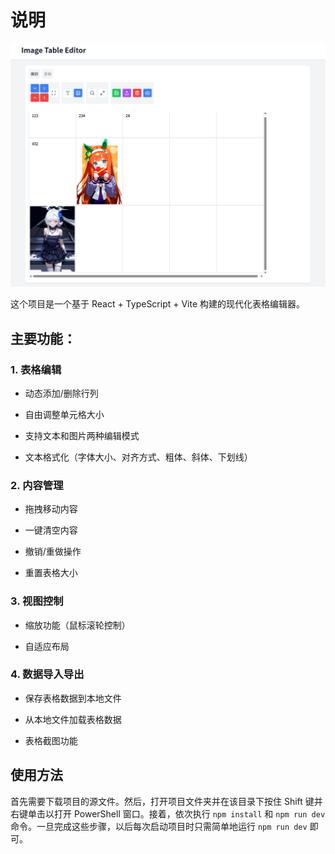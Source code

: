 # 说明

![](https://raw.githubusercontent.com/TianYueDIO/Blogimage123/main/PixPin_2024-12-08_23-19-28.png)

这个项目是一个基于 React + TypeScript + Vite 构建的现代化表格编辑器。

## 主要功能：
### 1. 表格编辑

  - 动态添加/删除行列

- 自由调整单元格大小

- 支持文本和图片两种编辑模式

- 文本格式化（字体大小、对齐方式、粗体、斜体、下划线）

### 2. 内容管理
  
- 拖拽移动内容

- 一键清空内容

- 撤销/重做操作

- 重置表格大小

### 3. 视图控制
  
- 缩放功能（鼠标滚轮控制）

- 自适应布局

### 4. 数据导入导出
  
- 保存表格数据到本地文件

- 从本地文件加载表格数据

- 表格截图功能

## 使用方法
首先需要下载项目的源文件。然后，打开项目文件夹并在该目录下按住 Shift 键并右键单击以打开 PowerShell 窗口。接着，依次执行 `npm install` 和 `npm run dev` 命令。一旦完成这些步骤，以后每次启动项目时只需简单地运行 `npm run dev` 即可。
